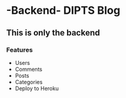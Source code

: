 # -Backend- DIPTS Blog

## This is only the backend

### Features
- Users
- Comments
- Posts
- Categories
- Deploy to Heroku



